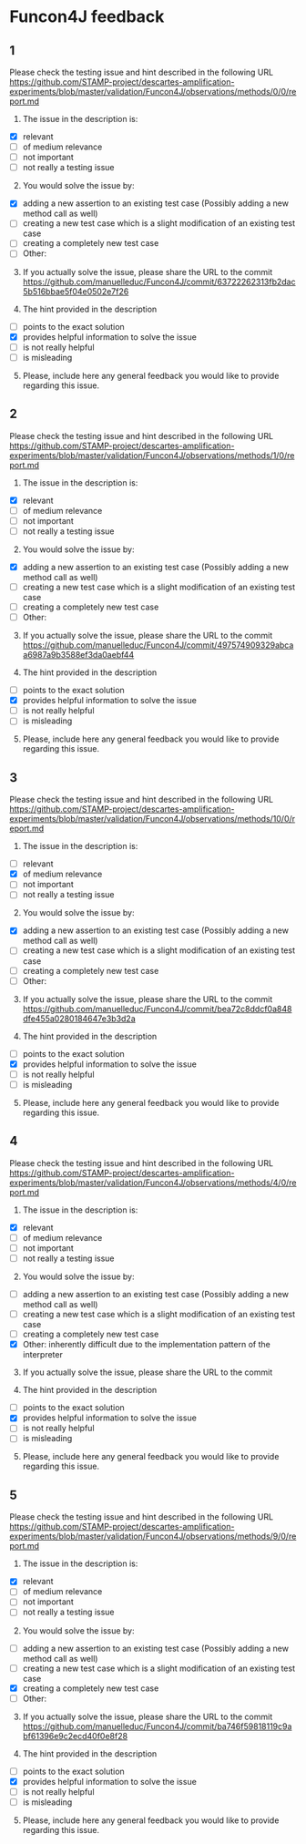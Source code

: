 # Funcon4J feedback

## 1

Please check the testing issue and hint described in the  following URL  https://github.com/STAMP-project/descartes-amplification-experiments/blob/master/validation/Funcon4J/observations/methods/0/0/report.md

1. The issue in the description is:

- [X] relevant
- [ ] of medium relevance
- [ ] not important
- [ ] not really a testing issue

2. You would solve the issue by:
- [X] adding a new assertion to an existing test case (Possibly adding a new method call as well)
- [ ] creating a new test case which is a slight modification of an existing test case
- [ ] creating a completely new test case
- [ ] Other:

3. If you actually solve the issue, please share the URL to the commit
https://github.com/manuelleduc/Funcon4J/commit/63722262313fb2dac5b516bbae5f04e0502e7f26

4. The hint provided in the description

- [ ] points to the exact solution
- [X] provides helpful information to solve the issue
- [ ] is not really helpful
- [ ] is misleading

5. Please, include here any general feedback you would like to provide regarding this issue.

## 2

Please check the testing issue and hint described in the  following URL  https://github.com/STAMP-project/descartes-amplification-experiments/blob/master/validation/Funcon4J/observations/methods/1/0/report.md
 

1. The issue in the description is:

- [X] relevant
- [ ] of medium relevance
- [ ] not important
- [ ] not really a testing issue

2. You would solve the issue by:
- [X] adding a new assertion to an existing test case (Possibly adding a new method call as well)
- [ ] creating a new test case which is a slight modification of an existing test case
- [ ] creating a completely new test case
- [ ] Other:

3. If you actually solve the issue, please share the URL to the commit
https://github.com/manuelleduc/Funcon4J/commit/497574909329abcaa6987a9b3588ef3da0aebf44

4. The hint provided in the description

- [ ] points to the exact solution
- [X] provides helpful information to solve the issue
- [ ] is not really helpful
- [ ] is misleading

5. Please, include here any general feedback you would like to provide regarding this issue.

## 3

Please check the testing issue and hint described in the  following URL  https://github.com/STAMP-project/descartes-amplification-experiments/blob/master/validation/Funcon4J/observations/methods/10/0/report.md 

1. The issue in the description is:

- [ ] relevant
- [X] of medium relevance
- [ ] not important
- [ ] not really a testing issue

2. You would solve the issue by:
- [X] adding a new assertion to an existing test case (Possibly adding a new method call as well)
- [ ] creating a new test case which is a slight modification of an existing test case
- [ ] creating a completely new test case
- [ ] Other:

3. If you actually solve the issue, please share the URL to the commit
https://github.com/manuelleduc/Funcon4J/commit/bea72c8ddcf0a848dfe455a0280184647e3b3d2a

4. The hint provided in the description

- [ ] points to the exact solution
- [X] provides helpful information to solve the issue
- [ ] is not really helpful
- [ ] is misleading

5. Please, include here any general feedback you would like to provide regarding this issue.

## 4

Please check the testing issue and hint described in the  following URL  https://github.com/STAMP-project/descartes-amplification-experiments/blob/master/validation/Funcon4J/observations/methods/4/0/report.md
 

1. The issue in the description is:

- [X] relevant
- [ ] of medium relevance
- [ ] not important
- [ ] not really a testing issue

2. You would solve the issue by:
- [ ] adding a new assertion to an existing test case (Possibly adding a new method call as well)
- [ ] creating a new test case which is a slight modification of an existing test case
- [ ] creating a completely new test case
- [X] Other: inherently difficult due to the implementation pattern of the interpreter

3. If you actually solve the issue, please share the URL to the commit


4. The hint provided in the description

- [ ] points to the exact solution
- [X] provides helpful information to solve the issue
- [ ] is not really helpful
- [ ] is misleading

5. Please, include here any general feedback you would like to provide regarding this issue.

## 5

Please check the testing issue and hint described in the  following URL https://github.com/STAMP-project/descartes-amplification-experiments/blob/master/validation/Funcon4J/observations/methods/9/0/report.md  

1. The issue in the description is:

- [X] relevant
- [ ] of medium relevance
- [ ] not important
- [ ] not really a testing issue

2. You would solve the issue by:
- [ ] adding a new assertion to an existing test case (Possibly adding a new method call as well)
- [ ] creating a new test case which is a slight modification of an existing test case
- [X] creating a completely new test case
- [ ] Other:

3. If you actually solve the issue, please share the URL to the commit
https://github.com/manuelleduc/Funcon4J/commit/ba746f59818119c9abf61396e9c2ecd40f0e8f28

4. The hint provided in the description

- [ ] points to the exact solution
- [X] provides helpful information to solve the issue
- [ ] is not really helpful
- [ ] is misleading

5. Please, include here any general feedback you would like to provide regarding this issue.
